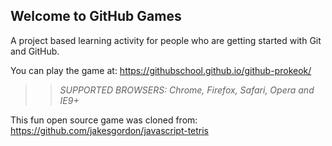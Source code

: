 ## Welcome to GitHub Games

A project based learning activity for people who are getting started with Git and GitHub.

You can play the game at: https://githubschool.github.io/github-prokeok/

>> _*SUPPORTED BROWSERS*: Chrome, Firefox, Safari, Opera and IE9+_

This fun open source game was cloned from: https://github.com/jakesgordon/javascript-tetris

